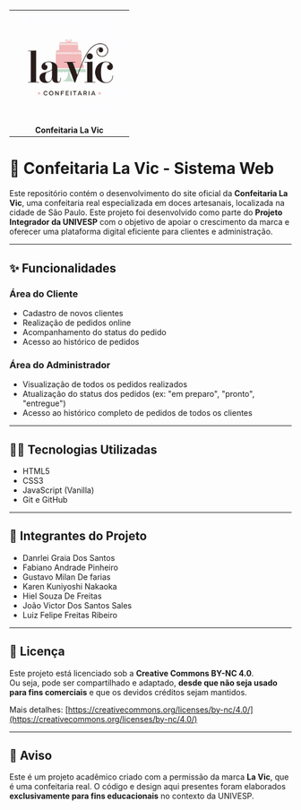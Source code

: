 <div align="center">
  <table>
    <tr>
      <td align="center">
        <img src="img/La_Vic_Confeitaria.png" alt="Logo da Confeitaria La Vic" width="200"/><br/>
        <strong>Confeitaria La Vic</strong>
      </td>
  </table>
</div>

# 🍰 Confeitaria La Vic - Sistema Web

Este repositório contém o desenvolvimento do site oficial da **Confeitaria La Vic**, uma confeitaria real especializada em doces artesanais, localizada na cidade de São Paulo. Este projeto foi desenvolvido como parte do **Projeto Integrador da UNIVESP** com o objetivo de apoiar o crescimento da marca e oferecer uma plataforma digital eficiente para clientes e administração.

---

## ✨ Funcionalidades

### Área do Cliente
- Cadastro de novos clientes
- Realização de pedidos online
- Acompanhamento do status do pedido
- Acesso ao histórico de pedidos

### Área do Administrador
- Visualização de todos os pedidos realizados
- Atualização do status dos pedidos (ex: "em preparo", "pronto", "entregue")
- Acesso ao histórico completo de pedidos de todos os clientes

---

## 👨‍💻 Tecnologias Utilizadas

- HTML5
- CSS3
- JavaScript (Vanilla)
- Git e GitHub

---

## 👥 Integrantes do Projeto

- Danrlei Graia Dos Santos
- Fabiano Andrade Pinheiro
- Gustavo Milan De farias
- Karen Kuniyoshi Nakaoka
- Hiel Souza De Freitas
- João Victor Dos Santos Sales
- Luiz Felipe Freitas Ribeiro

---

## 📝 Licença

Este projeto está licenciado sob a **Creative Commons BY-NC 4.0**.  
Ou seja, pode ser compartilhado e adaptado, **desde que não seja usado para fins comerciais** e que os devidos créditos sejam mantidos.

Mais detalhes: [https://creativecommons.org/licenses/by-nc/4.0/](https://creativecommons.org/licenses/by-nc/4.0/)

---

## 📣 Aviso

Este é um projeto acadêmico criado com a permissão da marca **La Vic**, que é uma confeitaria real. O código e design aqui presentes foram elaborados **exclusivamente para fins educacionais** no contexto da UNIVESP.

